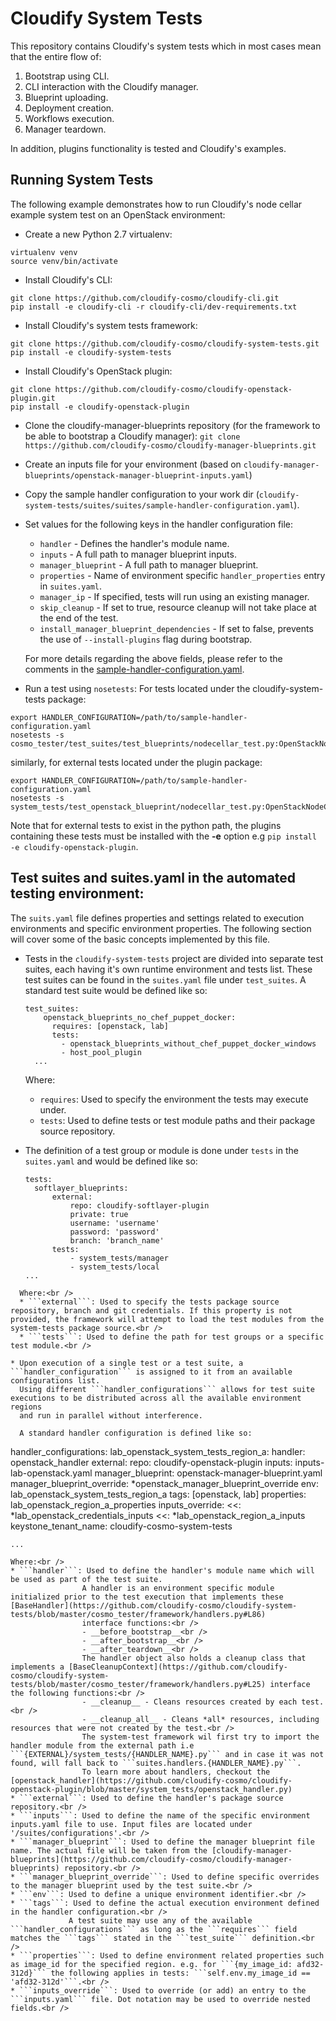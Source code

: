 Cloudify System Tests
==================

This repository contains Cloudify's system tests which in most cases mean that the entire flow of:

1. Bootstrap using CLI.
2. CLI interaction with the Cloudify manager.
2. Blueprint uploading.
3. Deployment creation.
4. Workflows execution.
5. Manager teardown.

In addition, plugins functionality is tested and Cloudify's examples.

## Running System Tests

The following example demonstrates how to run Cloudify's node cellar example system test on an OpenStack environment:

* Create a new Python 2.7 virtualenv:
```
virtualenv venv
source venv/bin/activate
```

* Install Cloudify's CLI:
```
git clone https://github.com/cloudify-cosmo/cloudify-cli.git
pip install -e cloudify-cli -r cloudify-cli/dev-requirements.txt
```

* Install Cloudify's system tests framework:
```
git clone https://github.com/cloudify-cosmo/cloudify-system-tests.git
pip install -e cloudify-system-tests
```

* Install Cloudify's OpenStack plugin:
```
git clone https://github.com/cloudify-cosmo/cloudify-openstack-plugin.git
pip install -e cloudify-openstack-plugin
```

* Clone the cloudify-manager-blueprints repository (for the framework to be able to bootstrap a Cloudify manager):
```git clone https://github.com/cloudify-cosmo/cloudify-manager-blueprints.git```

* Create an inputs file for your environment (based on `cloudify-manager-blueprints/openstack-manager-blueprint-inputs.yaml`)

* Copy the sample handler configuration to your work dir (`cloudify-system-tests/suites/suites/sample-handler-configuration.yaml`).

* Set values for the following keys in the handler configuration file:
  - ```handler``` - Defines the handler's module name.
  - ```inputs``` - A full path to manager blueprint inputs.
  - ```manager_blueprint``` - A full path to manager blueprint.
  - ```properties``` - Name of environment specific ```handler_properties``` entry in ```suites.yaml```.
  - ```manager_ip``` - If specified, tests will run using an existing manager.
  - ```skip_cleanup``` - If set to true, resource cleanup will not take place at the end of the test.
  - ```install_manager_blueprint_dependencies``` - If set to false, prevents the use of ```--install-plugins``` flag during bootstrap.

  For more details regarding the above fields, please refer to the comments in the [sample-handler-configuration.yaml](https://github.com/cloudify-cosmo/cloudify-system-tests/blob/master/suites/suites/sample-handler-configuration.yaml).

* Run a test using `nosetests`:
For tests located under the cloudify-system-tests package:
```
export HANDLER_CONFIGURATION=/path/to/sample-handler-configuration.yaml
nosetests -s cosmo_tester/test_suites/test_blueprints/nodecellar_test.py:OpenStackNodeCellarTest
```
similarly, for external tests located under the plugin package:
```
export HANDLER_CONFIGURATION=/path/to/sample-handler-configuration.yaml
nosetests -s system_tests/test_openstack_blueprint/nodecellar_test.py:OpenStackNodeCellarTest
```
Note that for external tests to exist in the python path, the plugins containing these tests must be installed with the __-e__ option e.g ```pip install -e cloudify-openstack-plugin```.

## Test suites and suites.yaml in the automated testing environment:

The ```suits.yaml``` file defines properties and settings related to execution environments and specific environment properties.
The following section will cover some of the basic concepts implemented by this file.

* Tests in the ```cloudify-system-tests``` project are divided into separate test suites, each having it's own runtime environment and tests list.
  These test suites can be found in the ```suites.yaml``` file under ```test_suites```. A standard test suite would be defined like so:
  ```
  test_suites:
      openstack_blueprints_no_chef_puppet_docker:
        requires: [openstack, lab]
        tests:
          - openstack_blueprints_without_chef_puppet_docker_windows
          - host_pool_plugin
    ...
    ```
  Where:<br />
  * ```requires```: Used to specify the environment the tests may execute under.<br />
  * ```tests```: Used to define tests or test module paths and their package source repository.<br />

* The definition of a test group or module is done under ```tests``` in the ```suites.yaml``` and would be defined like so:
  ```
  tests:
    softlayer_blueprints:
        external:
            repo: cloudify-softlayer-plugin
            private: true
            username: 'username'
            password: 'password'
            branch: 'branch_name'
        tests:
            - system_tests/manager
            - system_tests/local
  ...
```
  Where:<br />
  * ```external```: Used to specify the tests package source repository, branch and git credentials. If this property is not provided, the framework will attempt to load the test modules from the system-tests package source.<br />
  * ```tests```: Used to define the path for test groups or a specific test module.<br />

* Upon execution of a single test or a test suite, a ```handler_configuration``` is assigned to it from an available configurations list.
  Using different ```handler_configurations``` allows for test suite executions to be distributed across all the available environment regions
  and run in parallel without interference.

  A standard handler configuration is defined like so:
  ```
  handler_configurations:
    lab_openstack_system_tests_region_a:
      handler: openstack_handler
      external:
        repo: cloudify-openstack-plugin
      inputs: inputs-lab-openstack.yaml
      manager_blueprint: openstack-manager-blueprint.yaml
      manager_blueprint_override: *openstack_manager_blueprint_override
      env: lab_openstack_system_tests_region_a
      tags: [openstack, lab]
      properties: lab_openstack_region_a_properties
      inputs_override:
        <<: *lab_openstack_credentials_inputs
        <<: *lab_openstack_region_a_inputs
        keystone_tenant_name: cloudify-cosmo-system-tests

    ...
  ```
  Where:<br />
  * ```handler```: Used to define the handler's module name which will be used as part of the test suite.
                  A handler is an environment specific module initialized prior to the test execution that implements these [BaseHandler](https://github.com/cloudify-cosmo/cloudify-system-tests/blob/master/cosmo_tester/framework/handlers.py#L86)
                  interface functions:<br />
                  - __before_bootstrap__<br />
                  - __after_bootstrap__<br />
                  - __after_teardown__<br />
                  The handler object also holds a cleanup class that implements a [BaseCleanupContext](https://github.com/cloudify-cosmo/cloudify-system-tests/blob/master/cosmo_tester/framework/handlers.py#L25) interface the following functions:<br />
                  - __cleanup__ - Cleans resources created by each test.<br />
                  - __cleanup_all__ - Cleans *all* resources, including resources that were not created by the test.<br />
                  The system-test framework wil first try to import the handler module from the external path i.e ```{EXTERNAL}/system_tests/{HANDLER_NAME}.py``` and in case it was not found, will fall back to ```suites.handlers.{HANDLER_NAME}.py```.
                  To learn more about handlers, checkout the [openstack_handler](https://github.com/cloudify-cosmo/cloudify-openstack-plugin/blob/master/system_tests/openstack_handler.py)
  * ```external```: Used to define the handler's package source repository.<br />
  * ```inputs```: Used to define the name of the specific environment inputs.yaml file to use. Input files are located under '/suites/configurations'.<br />
  * ```manager_blueprint```: Used to define the manager blueprint file name. The actual file will be taken from the [cloudify-manager-blueprints](https://github.com/cloudify-cosmo/cloudify-manager-blueprints) repository.<br />
  * ```manager_blueprint_override```: Used to define specific overrides to the manager blueprint used by the test suite.<br />
  * ```env```: Used to define a unique environment identifier.<br />
  * ```tags```: Used to define the actual execution environment defined in the handler configuration.<br />
               A test suite may use any of the available ```handler_configurations``` as long as the ```requires``` field matches the ```tags``` stated in the ```test_suite``` definition.<br />
  * ```properties```: Used to define environment related properties such as image_id for the specified region. e.g. for ```{my_image_id: afd32-312d}``` the following applies in tests: ```self.env.my_image_id == 'afd32-312d'```.<br />
  * ```inputs_override```: Used to override (or add) an entry to the ```inputs.yaml``` file. Dot notation may be used to override nested fields.<br />


